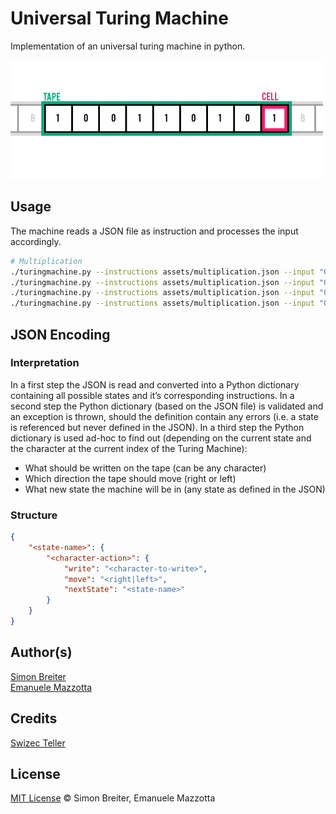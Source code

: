 # Universal Turing Machine

Implementation of an universal turing machine in python.

![Turing Machine Example](assets/turing.png)

## Usage
The machine reads a JSON file as instruction and processes the input accordingly.

```sh
# Multiplication
./turingmachine.py --instructions assets/multiplication.json --input "00 000" -r -s .01
./turingmachine.py --instructions assets/multiplication.json --input "00000000000000000" -r -s .01
./turingmachine.py --instructions assets/multiplication.json --input "0000000000000000000000000 0" -r -s .01
./turingmachine.py --instructions assets/multiplication.json --input "0000000000000 000000000000000000000000" -r -s .01
```

## JSON Encoding

### Interpretation

In a first step the JSON is read and converted into a Python dictionary containing all possible states and it’s corresponding instructions.
In a second step the Python dictionary (based on the JSON file) is validated and an exception is thrown, should the definition contain any errors (i.e. a state is referenced but never defined in the JSON).
In a third step the Python dictionary is used ad-hoc to find out (depending on the current state and the character at the current index of the Turing Machine):
* What should be written on the tape (can be any character)
* Which direction the tape should move (right or left)
* What new state the machine will be in (any state as defined in the JSON)

### Structure

```json
{
    "<state-name>": {
        "<character-action>": {
            "write": "<character-to-write>",
            "move": "<right|left>",
          	"nextState": "<state-name>"
        }
    }
}
```

## Author(s)

[Simon Breiter](mailto:hello@simonbreiter.com)  
[Emanuele Mazzotta](mailto:hello@mazzotta.me)

## Credits
[Swizec Teller](http://swizec.com/blog/a-turing-machine-in-133-bytes-of-javascript/swizec/3069)

## License

[MIT License](LICENSE.md) © Simon Breiter, Emanuele Mazzotta


